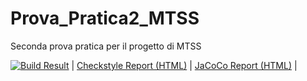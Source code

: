 # Prova_Pratica2_MTSS
Seconda prova pratica per il progetto di MTSS


[![Build Result](https://github.com/fabricenankam/Prova_Pratica2_MTSS/actions/workflows/build.yml/badge.svg?branch=develop)](https://github.com/fabricenankam/Prova_Pratica2_MTSS/actions/workflows/build.yml) | [Checkstyle Report (HTML)](https://github.com/fabricenankam/Prova_Pratica2_MTSS/actions) | [JaCoCo Report (HTML)](https://github.com/fabricenankam/Prova_Pratica2_MTSS/actions) |
